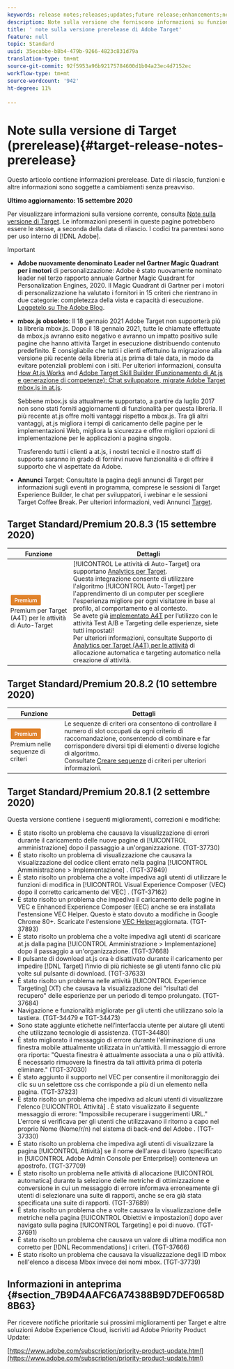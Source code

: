 ```yaml
---
keywords: release notes;releases;updates;future release;enhancements;new features;fixes;updates
description: Note sulla versione che forniscono informazioni su funzioni, miglioramenti e correzioni per le versioni DNL  Adobe Target più recenti o imminenti.
title: ' note sulla versione prerelease di Adobe Target'
feature: null
topic: Standard
uuid: 35ecabbe-b8b4-479b-9266-4823c831d79a
translation-type: tm+mt
source-git-commit: 92f5953a96b92175784600d1b04a23ec4d7152ec
workflow-type: tm+mt
source-wordcount: '942'
ht-degree: 11%

---
```



# Note sulla versione di Target (prerelease){#target-release-notes-prerelease}

Questo articolo contiene informazioni prerelease. Date di rilascio, funzioni e altre informazioni sono soggette a cambiamenti senza preavviso.

**Ultimo aggiornamento: 15 settembre 2020**

Per visualizzare informazioni sulla versione corrente, consulta [Note sulla versione di Target](release-notes.md). Le informazioni presenti in queste pagine potrebbero essere le stesse, a seconda della data di rilascio. I codici tra parentesi sono per uso interno di [!DNL Adobe].

>[!IMPORTANT]
>
>* **Adobe nuovamente denominato Leader nel Gartner Magic Quadrant per i motori** di personalizzazione:  Adobe è stato nuovamente nominato leader nel terzo rapporto annuale Gartner Magic Quadrant for Personalization Engines, 2020. Il Magic Quadrant di Gartner per i motori di personalizzazione ha valutato i fornitori in 15 criteri che rientrano in due categorie: completezza della vista e capacità di esecuzione. [Leggetelo su The  Adobe Blog](https://theblog.adobe.com/adobe-again-named-leader-in-gartner-magic-quadrant-for-personalization-engines/).
   >
   >
* **mbox.js obsoleto**: Il 18 gennaio 2021  Adobe Target non supporterà più la libreria mbox.js. Dopo il 18 gennaio 2021, tutte le chiamate effettuate da mbox.js avranno esito negativo e avranno un impatto positivo sulle pagine che hanno attività Target in esecuzione distribuendo contenuto predefinito. È consigliabile che tutti i clienti effettuino la migrazione alla versione più recente della libreria at.js prima di tale data, in modo da evitare potenziali problemi con i siti. Per ulteriori informazioni, consulta [How At.js Works](/help/c-implementing-target/c-implementing-target-for-client-side-web/c-how-atjs-works/how-atjs-works.md) and [Adobe Target Skill Builder (Funzionamento di At.js e generazione di competenze): Chat sviluppatore, migrate  Adobe Target mbox.js in at.js](https://seminars.adobeconnect.com/ptdo6mfo6qn6/?proto=true).
   >
   >   
   Sebbene mbox.js sia attualmente supportato, a partire da luglio 2017 non sono stati forniti aggiornamenti di funzionalità per questa libreria. Il più recente at.js offre molti vantaggi rispetto a mbox.js. Tra gli altri vantaggi, at.js migliora i tempi di caricamento delle pagine per le implementazioni Web, migliora la sicurezza e offre migliori opzioni di implementazione per le applicazioni a pagina singola.
   >
   >   
   Trasferendo tutti i clienti a at.js, i nostri tecnici e il nostro staff di supporto saranno in grado di fornirvi nuove funzionalità e di offrire il supporto che vi aspettate da  Adobe.
   >
   >
* **Annunci** Target: Consultate la pagina degli annunci di Target per informazioni sugli eventi in programma, comprese le sessioni di Target Experience Builder, le chat per sviluppatori, i webinar e le sessioni Target Coffee Break. Per ulteriori informazioni, vedi Annunci [Target](/help/r-release-notes/target-announcements.md).


## Target Standard/Premium 20.8.3 (15 settembre 2020)

| Funzione | Dettagli |
| --- | --- |
| ![Supporto di Analytics](/help/assets/premium.png) Premium per Target (A4T) per le attività di Auto-Target | [!UICONTROL Le attività di Auto-Target] ora supportano [Analytics per Target](/help/c-integrating-target-with-mac/a4t/a4t.md).<br>Questa integrazione consente di utilizzare l&#39;algoritmo [!UICONTROL Auto-Target] per l&#39;apprendimento di un computer per scegliere l&#39;esperienza migliore per ogni visitatore in base al profilo, al comportamento e al contesto.<br>Se avete già [implementato A4T](/help/c-integrating-target-with-mac/a4t/a4timplementation.md) per l’utilizzo con le attività Test A/B e Targeting delle esperienze, siete tutti impostati!<br>Per ulteriori informazioni, consultate Supporto di [Analytics per Target (A4T) per le attività](/help/c-integrating-target-with-mac/a4t/campaign-creation.md#a4t-aa) di allocazione automatica e targeting automatico nella creazione *di* attività. |

## Target Standard/Premium 20.8.2 (10 settembre 2020)

| Funzione | Dettagli |
| --- | --- |
| ![Slot per il controllo dei simboli](/help/assets/premium.png) Premium nelle sequenze di criteri | Le sequenze di criteri ora consentono di controllare il numero di slot occupati da ogni criterio di raccomandazione, consentendo di combinare e far corrispondere diversi tipi di elementi o diverse logiche di algoritmo.<br>Consultate [Creare sequenze](/help/c-recommendations/c-algorithms/create-criteria-sequence.md#sequence) di criteri per ulteriori informazioni. |

## Target Standard/Premium 20.8.1 (2 settembre 2020)

Questa versione contiene i seguenti miglioramenti, correzioni e modifiche:

* È stato risolto un problema che causava la visualizzazione di errori durante il caricamento delle nuove pagine di [!UICONTROL amministrazione] dopo il passaggio a un&#39;organizzazione. (TGT-37730)
* È stato risolto un problema di visualizzazione che causava la visualizzazione del codice client errato nella pagina [!UICONTROL Amministrazione > Implementazione] . (TGT-37849)
* È stato risolto un problema che a volte impediva agli utenti di utilizzare le funzioni di modifica in [!UICONTROL Visual Experience Composer (VEC) dopo il corretto caricamento del VEC] . (TGT-37162)
* È stato risolto un problema che impediva il caricamento delle pagine in VEC e Enhanced Experience Composer (EEC) anche se era installata l&#39;estensione VEC Helper. Questo è stato dovuto a modifiche in Google Chrome 80+. Scaricate l&#39;estensione [VEC Helper](/help/c-experiences/c-visual-experience-composer/r-troubleshoot-composer/issues-related-to-the-visual-experience-composer-vec-and-enhanced-experience-composer-eec.md)aggiornata. (TGT-37893)
* È stato risolto un problema che a volte impediva agli utenti di scaricare at.js dalla pagina [!UICONTROL Amministrazione > Implementazione] dopo il passaggio a un&#39;organizzazione. (TGT-37668)
* Il pulsante di download at.js ora è disattivato durante il caricamento per impedire [!DNL Target] l&#39;invio di più richieste se gli utenti fanno clic più volte sul pulsante di download. (TGT-37633)
* È stato risolto un problema nelle attività [!UICONTROL Experience Targeting] (XT) che causava la visualizzazione dei &quot;risultati del recupero&quot; delle esperienze per un periodo di tempo prolungato. (TGT-37684)
* Navigazione e funzionalità migliorate per gli utenti che utilizzano solo la tastiera. (TGT-34479 e TGT-34473)
* Sono state aggiunte etichette nell’interfaccia utente per aiutare gli utenti che utilizzano tecnologie di assistenza. (TGT-34480)
* È stato migliorato il messaggio di errore durante l&#39;eliminazione di una finestra mobile attualmente utilizzata in un&#39;attività. Il messaggio di errore ora riporta: &quot;Questa finestra è attualmente associata a una o più attività. È necessario rimuovere la finestra da tali attività prima di poterla eliminare.&quot; (TGT-37030)
* È stato aggiunto il supporto nel VEC per consentire il monitoraggio dei clic su un selettore css che corrisponde a più di un elemento nella pagina. (TGT-37323)
* È stato risolto un problema che impediva ad alcuni utenti di visualizzare l&#39;elenco [!UICONTROL Attività] . È stato visualizzato il seguente messaggio di errore: &quot;Impossibile recuperare i suggerimenti URL.&quot; L&#39;errore si verificava per gli utenti che utilizzavano il ritorno a capo nel proprio Nome (Nome/r/n) nel sistema di back-end del Adobe . (TGT-37330)
* È stato risolto un problema che impediva agli utenti di visualizzare la pagina [!UICONTROL Attività] se il nome dell&#39;area di lavoro (specificato in [!UICONTROL Adobe Admin Console per Enterprise]) conteneva un apostrofo. (TGT-37709)
* È stato risolto un problema nelle attività di allocazione [!UICONTROL automatica] durante la selezione delle metriche di ottimizzazione e conversione in cui un messaggio di errore informava erroneamente gli utenti di selezionare una suite di rapporti, anche se era già stata specificata una suite di rapporti. (TGT-37689)
* È stato risolto un problema che a volte causava la visualizzazione delle metriche nella pagina [!UICONTROL Obiettivi e impostazioni] dopo aver navigato sulla pagina [!UICONTROL Targeting] e poi di nuovo. (TGT-37691)
* È stato risolto un problema che causava un valore di ultima modifica non corretto per [!DNL Recommendations] i criteri. (TGT-37666)
* È stato risolto un problema che causava la visualizzazione degli ID mbox nell&#39;elenco a discesa Mbox invece dei nomi mbox. (TGT-37739)

## Informazioni in anteprima {#section_7B9D4AAFC6A74388B9D7DEF0658D8B63}

Per ricevere notifiche prioritarie sui prossimi miglioramenti per Target e altre soluzioni Adobe Experience Cloud, iscriviti ad Adobe Priority Product Update:

[https://www.adobe.com/subscription/priority-product-update.html](https://www.adobe.com/subscription/priority-product-update.html)
